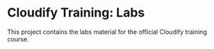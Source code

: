 # Cloudify Training: Labs

This project contains the labs material for the official Cloudify training course.